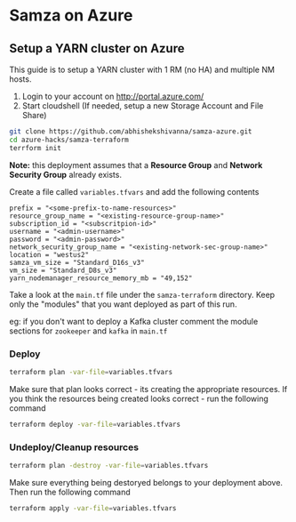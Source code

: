# Samza on Azure

## Setup a YARN cluster on Azure

This guide is to setup a YARN cluster with 1 RM (no HA) and multiple NM hosts.

1) Login to your account on http://portal.azure.com/
2) Start cloudshell (If needed, setup a new Storage Account and File Share)

```sh
git clone https://github.com/abhishekshivanna/samza-azure.git
cd azure-hacks/samza-terraform
terrform init
```

**Note:** this deployment assumes that a **Resource Group** and **Network Security Group** already exists.


Create a file called `variables.tfvars` and add the following contents
```properties
prefix = "<some-prefix-to-name-resources>"
resource_group_name = "<existing-resource-group-name>"
subscription_id = "<subscritpion-id>"
username = "<admin-username>"
password = "<admin-password>"
network_security_group_name = "<existing-network-sec-group-name>"
location = "westus2"
samza_vm_size = "Standard_D16s_v3"
vm_size = "Standard_D8s_v3"
yarn_nodemanager_resource_memory_mb = "49,152"
```
Take a look at the `main.tf` file under the `samza-terraform` directory. Keep only the "modules" that you want deployed as part of this run.

eg: if you don't want to deploy a Kafka cluster comment the module sections for `zookeeper` and `kafka` in `main.tf`

### Deploy

```sh
terraform plan -var-file=variables.tfvars
```
Make sure that plan looks correct - its creating the appropriate resources. If you think the resources being created looks correct - run the following command

```sh
terraform deploy -var-file=variables.tfvars
```

### Undeploy/Cleanup resources
```sh
terraform plan -destroy -var-file=variables.tfvars
```
Make sure everything being destoryed belongs to your deployment above. Then run the following command
```sh
terraform apply -var-file=variables.tfvars
```
